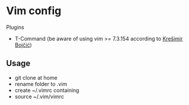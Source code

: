 # Vim config

Plugins
- T-Command (be aware of using vim >= 7.3.154 according to [Krešimir Bojčić](http://kresimirbojcic.com/2011/05/14/installing-command-t-ubunutu-11.04-ruby-1.9.2.html))

## Usage
- git clone at home
- rename folder to .vim
- create ~/.vimrc containing
- source ~/.vim/vimrc

